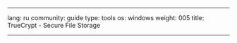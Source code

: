 

---

lang: ru
community: guide
type: tools
os: windows
weight: 005
title: TrueCrypt - Secure File Storage

---

<stub>

